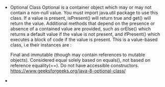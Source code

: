 - Optional Class
  Optional is a container object which may or may not contain a non-null value. You must import java.util package to use this class. If a value is present, isPresent() will return true and get() will return the value. Additional methods that depend on the presence or absence of a contained value are provided, such as orElse() which returns a default value if the value is not present, and ifPresent() which executes a block of code if the value is present. This is a value-based class, i.e their instances are :

  Final and immutable (though may contain references to mutable objects).
  Considered equal solely based on equals(), not based on reference equality(==).
  Do not have accessible constructors. https://www.geeksforgeeks.org/java-8-optional-class/
- 